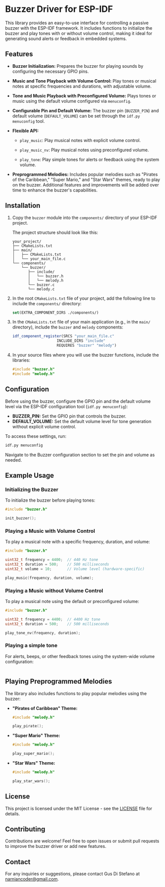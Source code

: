 # Buzzer Driver for ESP-IDF

This library provides an easy-to-use interface for controlling a passive buzzer with the ESP-IDF framework. It includes functions to initialize the buzzer and play tones with or without volume control, making it ideal for generating sound alerts or feedback in embedded systems.

## Features

- **Buzzer Initialization:** Prepares the buzzer for playing sounds by configuring the necessary GPIO pins.

- **Music and Tone Playback with Volume Control:** Play tones or musical notes at specific frequencies and durations, with adjustable volume.

- **Tone and Music Playback with Preconfigured Volume:** Plays tones or music using the default volume configured via `menuconfig`.

- **Configurable Pin and Default Volume:** The buzzer pin (`BUZZER_PIN`) and default volume (`DEFAULT_VOLUME`) can be set through the `idf.py menuconfig` tool.

- **Flexible API:**
  
  - `play_music`: Play musical notes with explicit volume control.
  
  - `play_music_nv`: Play musical notes using preconfigured volume.
  
  - `play_tone`: Play simple tones for alerts or feedback using the system volume.

- **Preprogrammed Melodies:** Includes popular melodies such as "Pirates of the Caribbean," "Super Mario," and "Star Wars" themes, ready to play on the buzzer.
  Additional features and improvements will be added over time to enhance the buzzer's capabilities.

## Installation

1. Copy the `buzzer` module into the `components/` directory of your ESP-IDF project.
   
   The project structure should look like this:
   
   ```plaintext
   your_project/
   ├── CMakeLists.txt
   ├── main/
   │   ├── CMakeLists.txt
   │   └── your_main_file.c
   └── components/
       └── buzzer/
          ├── include/
          │   └── buzzer.h
          │   └── melody.h
          └── buzzer.c
          └── melody.c
   ```

2. In the root `CMakeLists.txt` file of your project, add the following line to include the `components/` directory:
   
   ```cmake
   set(EXTRA_COMPONENT_DIRS ./components/)
   ```

3. In the `CMakeLists.txt` file of your main application (e.g., in the `main/` directory), include the `buzzer` and `melody` components:
   
   ```cmake
   idf_component_register(SRCS "your_main_file.c"
                       INCLUDE_DIRS "include"
                       REQUIRES "buzzer" "melody")
   ```

4. In your source files where you will use the buzzer functions, include the libraries:
   
   ```c
   #include "buzzer.h"
   #include "melody.h"
   ```

## Configuration

Before using the buzzer, configure the GPIO pin and the default volume level via the ESP-IDF configuration tool (`idf.py menuconfig`):

- **BUZZER_PIN:** Set the GPIO pin that controls the buzzer.
- **DEFAULT_VOLUME:** Set the default volume level for tone generation without explicit volume control.

To access these settings, run:

```bash
idf.py menuconfig
```

Navigate to the Buzzer configuration section to set the pin and volume as needed.

## Example Usage

### Initializing the Buzzer

To initialize the buzzer before playing tones:

```c
#include "buzzer.h"

init_buzzer();
```

### Playing a Music with Volume Control

To play a musical note with a specific frequency, duration, and volume:

```c
#include "buzzer.h"

uint32_t frequency = 4400;  // 440 Hz tone
uint32_t duration = 500;    // 500 milliseconds
uint32_t volume = 10;       // Volume level (hardware-specific)

play_music(frequency, duration, volume);
```

### Playing a Music without Volume Control

To play a musical note using the default or preconfigured volume:

```c
#include "buzzer.h"

uint32_t frequency = 4400;  // 4400 Hz tone
uint32_t duration = 500;    // 500 milliseconds

play_tone_nv(frequency, duration);
```

### Playing a simple tone

For alerts, beeps, or other feedback tones using the system-wide volume configuration:

```c

```



## Playing Preprogrammed Melodies

The library also includes functions to play popular melodies using the buzzer:

- **"Pirates of Caribbean" Theme:**
  
  ```c
  #include "melody.h"
  
  play_pirate();
  ```

- **"Super Mario" Theme:**
  
  ```c
  #include "melody.h"
  
  play_super_mario();
  ```

- **"Star Wars" Theme:**
  
  ```c
  #include "melody.h"
  
  play_star_wars();
  ```

## License

This project is licensed under the MIT License - see the [LICENSE](LICENSE) file for details.

## Contributing

Contributions are welcome! Feel free to open issues or submit pull requests to improve the buzzer driver or add new features.

## Contact

For any inquiries or suggestions, please contact Gus Di Stefano at [narniancoder@gmail.com](mailto:narniancoder@gmail.com).

